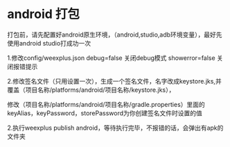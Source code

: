 # android 打包

打包前，请先配置好android原生环境，（android,studio,adb环境变量），最好先使用android studio打成功一次

1.修改config/weexplus.json debug=false  关闭debug模式  showerror=false 关闭报错提示

 2.修改签名文件（只用设置一次），生成一个签名文件，名字改成keystore.jks,并覆盖（项目名称/platforms/android/项目名称/keystore.jks），

修改（项目名称/platforms/android/项目名称/gradle.properties）里面的keyAlias，keyPassword，storePassword为你创建签名文件时设置的值

2.执行weexplus publish android，等待执行完毕，不报错的话，会弹出有apk的文件夹

